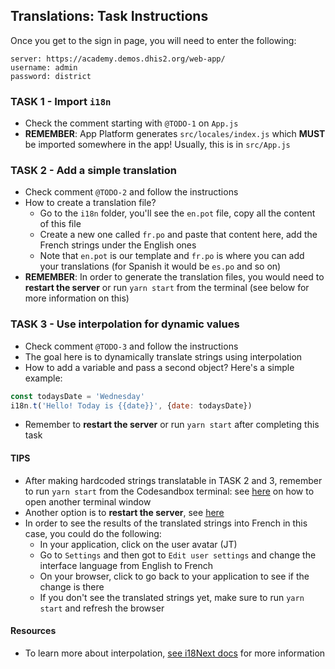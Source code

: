## Translations: Task Instructions 

Once you get to the sign in page, you will need to enter the following:

```
server: https://academy.demos.dhis2.org/web-app/
username: admin
password: district
```

### TASK 1 - Import `i18n`

- Check the comment starting with `@TODO-1` on `App.js`
- **REMEMBER**: App Platform generates `src/locales/index.js` which **MUST** be imported somewhere in the app!  Usually, this is in `src/App.js` 

### TASK 2 - Add a simple translation  

- Check comment `@TODO-2` and follow the instructions 
- How to create a translation file?  
    - Go to the `i18n` folder, you'll see the `en.pot` file, copy all the content of this file 
    - Create a new one called `fr.po` and paste that content here, add the French strings under the English ones
    - Note that `en.pot` is our template and `fr.po` is where you can add your translations (for Spanish it would be `es.po` and so on)
- **REMEMBER**: In order to generate the translation files, you would need to **restart the server** or run `yarn start` from the terminal (see below for more information on this)

### TASK 3 - Use interpolation for dynamic values

- Check comment `@TODO-3` and follow the instructions
- The goal here is to dynamically translate strings using interpolation 
- How to add a variable and pass a second object? Here's a simple example:

```js
const todaysDate = 'Wednesday'
i18n.t('Hello! Today is {{date}}', {date: todaysDate})
```

- Remember to **restart the server** or run `yarn start` after completing this task 

#### TIPS 

- After making hardcoded strings translatable in TASK 2 and 3, remember to run `yarn start` from the Codesandbox terminal: see [here](https://github.com/dhis2/academy-web-app-dev-2021/blob/main/resources/CODESANDBOX.md#open-a-terminal-window-to-issue-commands) on how to open another terminal window
- Another option is to **restart the server**, see [here](https://github.com/dhis2/academy-web-app-dev-2021/blob/main/resources/CODESANDBOX.md#restarting-the-server) 
- In order to see the results of the translated strings into French in this case, you could do the following: 
    - In your application, click on the user avatar (JT)
    - Go to `Settings` and then got to `Edit user settings` and change the interface language from English to French 
    - On your browser, click to go back to your application to see if the change is there 
    - If you don't see the translated strings yet, make sure to run `yarn start` and refresh the browser 

#### Resources 

-   To learn more about interpolation, [see i18Next docs](https://www.i18next.com/translation-function/interpolation) for more information
